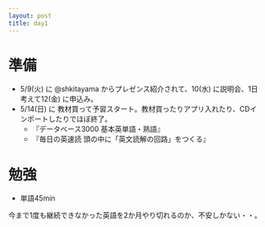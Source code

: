 ```yaml
---
layout: post
title: day1
---
```


# 準備
- 5/9(火) に @shkitayama からプレゼンス紹介されて、10(水) に説明会、1日考えて12(金) に申込み。
- 5/14(日) に 教材買って予習スタート。教材買ったりアプリ入れたり、CDインポートしたりでほぼ終了。
    - 『データベース3000 基本英単語・熟語』
    - 『毎日の英速読 頭の中に「英文読解の回路」をつくる』
    
# 勉強
- 単語45min

今まで1度も継続できなかった英語を2か月やり切れるのか、不安しかない・・。
